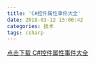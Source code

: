 ```yaml
---
title: 'C#控件属性事件大全'
date: 2018-03-12 15:00:42
categories: 技术
tags: csharp
---
```


[点击下载 C#控件属性事件大全](csharp控件属性事件大全.doc)


